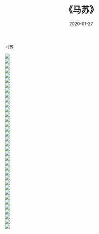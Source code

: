 ﻿---
layout: post
title:  《马苏》
date:   2020-01-27
img: http://img.660000.xyz/Sharelink/壁纸/明星魅力/华人明星/马苏/000.jpg
categories: [美女, 清纯, 唯美]
---

马苏

 ![](http://img.660000.xyz/Sharelink/壁纸/明星魅力/华人明星/马苏/001.jpg) <br>![](http://img.660000.xyz/Sharelink/壁纸/明星魅力/华人明星/马苏/002.jpg) <br>![](http://img.660000.xyz/Sharelink/壁纸/明星魅力/华人明星/马苏/003.jpg) <br>![](http://img.660000.xyz/Sharelink/壁纸/明星魅力/华人明星/马苏/004.jpg) <br>![](http://img.660000.xyz/Sharelink/壁纸/明星魅力/华人明星/马苏/005.jpg) <br>![](http://img.660000.xyz/Sharelink/壁纸/明星魅力/华人明星/马苏/006.jpg) <br>![](http://img.660000.xyz/Sharelink/壁纸/明星魅力/华人明星/马苏/007.jpg) <br>![](http://img.660000.xyz/Sharelink/壁纸/明星魅力/华人明星/马苏/008.jpg) <br>![](http://img.660000.xyz/Sharelink/壁纸/明星魅力/华人明星/马苏/009.jpg) <br>![](http://img.660000.xyz/Sharelink/壁纸/明星魅力/华人明星/马苏/010.jpg) <br>![](http://img.660000.xyz/Sharelink/壁纸/明星魅力/华人明星/马苏/011.jpg) <br>![](http://img.660000.xyz/Sharelink/壁纸/明星魅力/华人明星/马苏/012.jpg) <br>![](http://img.660000.xyz/Sharelink/壁纸/明星魅力/华人明星/马苏/013.jpg) <br>![](http://img.660000.xyz/Sharelink/壁纸/明星魅力/华人明星/马苏/014.jpg) <br>![](http://img.660000.xyz/Sharelink/壁纸/明星魅力/华人明星/马苏/015.jpg) <br>![](http://img.660000.xyz/Sharelink/壁纸/明星魅力/华人明星/马苏/016.jpg) <br>![](http://img.660000.xyz/Sharelink/壁纸/明星魅力/华人明星/马苏/017.jpg) <br>![](http://img.660000.xyz/Sharelink/壁纸/明星魅力/华人明星/马苏/018.jpg) <br>![](http://img.660000.xyz/Sharelink/壁纸/明星魅力/华人明星/马苏/019.jpg) <br>![](http://img.660000.xyz/Sharelink/壁纸/明星魅力/华人明星/马苏/020.jpg) <br>![](http://img.660000.xyz/Sharelink/壁纸/明星魅力/华人明星/马苏/021.jpg) <br>![](http://img.660000.xyz/Sharelink/壁纸/明星魅力/华人明星/马苏/022.jpg) <br>![](http://img.660000.xyz/Sharelink/壁纸/明星魅力/华人明星/马苏/023.jpg) <br>![](http://img.660000.xyz/Sharelink/壁纸/明星魅力/华人明星/马苏/024.jpg) <br>![](http://img.660000.xyz/Sharelink/壁纸/明星魅力/华人明星/马苏/025.jpg) <br>![](http://img.660000.xyz/Sharelink/壁纸/明星魅力/华人明星/马苏/026.jpg) <br>![](http://img.660000.xyz/Sharelink/壁纸/明星魅力/华人明星/马苏/027.jpg) <br>![](http://img.660000.xyz/Sharelink/壁纸/明星魅力/华人明星/马苏/028.jpg) <br>![](http://img.660000.xyz/Sharelink/壁纸/明星魅力/华人明星/马苏/029.jpg) <br>![](http://img.660000.xyz/Sharelink/壁纸/明星魅力/华人明星/马苏/030.jpg) <br>![](http://img.660000.xyz/Sharelink/壁纸/明星魅力/华人明星/马苏/031.jpg) <br>![](http://img.660000.xyz/Sharelink/壁纸/明星魅力/华人明星/马苏/032.jpg) <br>![](http://img.660000.xyz/Sharelink/壁纸/明星魅力/华人明星/马苏/033.jpg) <br>![](http://img.660000.xyz/Sharelink/壁纸/明星魅力/华人明星/马苏/034.jpg) <br>![](http://img.660000.xyz/Sharelink/壁纸/明星魅力/华人明星/马苏/035.jpg) <br>![](http://img.660000.xyz/Sharelink/壁纸/明星魅力/华人明星/马苏/036.jpg) <br>